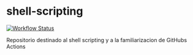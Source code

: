 # shell-scripting

[![Workflow Status][workflow-shield]][workflow-url]

[workflow-shield]:https://img.shields.io/github/workflow/status/alejovillores/shell-scripting/CI?style=flat-square
[workflow-url]: https://github.com/alejovillores/shell-scripting/actions

Repositorio destinado al shell scripting y a la familiarizacion de GitHubs Actions

